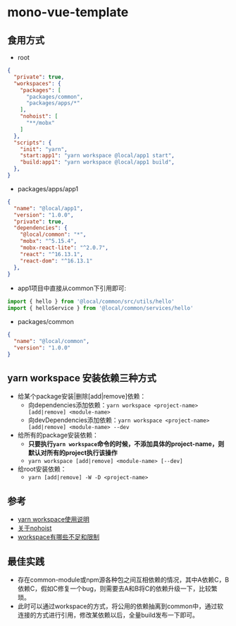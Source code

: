 # mono-vue-template

## 食用方式

* root

```json
{
  "private": true,
  "workspaces": {
    "packages": [
      "packages/common",
      "packages/apps/*"
    ],
    "nohoist": [
      "**/mobx"
    ]
  },
  "scripts": {
    "init": "yarn",
    "start:app1": "yarn workspace @local/app1 start",
    "build:app1": "yarn workspace @local/app1 build",
  },
}
```

* packages/apps/app1

```json
{
  "name": "@local/app1",
  "version": "1.0.0",
  "private": true,
  "dependencies": {
    "@local/common": "*",
    "mobx": "^5.15.4",
    "mobx-react-lite": "^2.0.7",
    "react": "^16.13.1",
    "react-dom": "^16.13.1"
  },
}
```
* app1项目中直接从common下引用即可:

```javascript
import { hello } from '@local/common/src/utils/hello'
import { helloService } from '@local/common/services/hello'
```

* packages/common

```json
{
  "name": "@local/common",
  "version": "1.0.0"
}
```

## yarn workspace 安装依赖三种方式

* 给某个package安装|删除[add|remove]依赖：
  - 向dependencies添加依赖：`yarn workspace <project-name> [add|remove] <module-name>`
  - 向devDependencies添加依赖：`yarn workspace <project-name> [add|remove] <module-name> --dev`
* 给所有的package安装依赖：
  - <b>只要执行`yarn workspace`命令的时候，不添加具体的project-name，则默认对所有的project执行该操作</b>
  - `yarn workspace [add|remove] <module-name> [--dev]`
* 给root安装依赖：
  - `yarn [add|remove] -W -D <project-name>`

## 参考

* [yarn workspace使用说明](https://classic.yarnpkg.com/zh-Hans/docs/workspaces/)
* [关于nohoist](https://classic.yarnpkg.com/blog/2018/02/15/nohoist/)
* [workspace有哪些不足和限制](https://hateonion.me/posts/b2b0/)

## 最佳实践

* 存在common-module或npm源各种包之间互相依赖的情况，其中A依赖C，B依赖C，假如C修复一个bug，则需要去A和B将C的依赖升级一下，比较繁琐。
* 此时可以通过workspace的方式，将公用的依赖抽离到common中，通过软连接的方式进行引用，修改某依赖以后，全量build发布一下即可。
